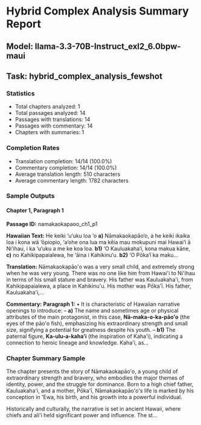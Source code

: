 # Hybrid Complex Analysis Summary Report
## Model: llama-3.3-70B-Instruct_exl2_6.0bpw-maui
## Task: hybrid_complex_analysis_fewshot

### Statistics
- Total chapters analyzed: 1
- Total passages analyzed: 14
- Passages with translations: 14
- Passages with commentary: 14
- Chapters with summaries: 1

### Completion Rates
- Translation completion: 14/14 (100.0%)
- Commentary completion: 14/14 (100.0%)
- Average translation length: 510 characters
- Average commentary length: 1782 characters

### Sample Outputs

#### Chapter 1, Paragraph 1
**Passage ID:** namakaokapaoo_ch1_p1

**Hawaiian Text:**
He keiki ‘u‘uku loa ‘o **a)** Nāmakaokapāo‘o, a he  keiki ikaika loa i kona wā ‘ōpiopio, ‘a‘ohe ona lua  ma kēia mau mokupuni mai Hawai‘i ā Ni‘ihau, i ka  ‘u‘uku a me ke koa loa. **b1)** ‘O Kauluakaha‘i, kona   makua kāne, **c)** no Kahikipapaialewa, he ‘āina i  Kahikinu‘u. **b2)** ‘O Pōka‘ī ka maku...

**Translation:**
Nāmakaokapāo'o was a very small child, and extremely strong when he was very young. There was no one like him from Hawai'i to Ni'ihau in terms of his small stature and bravery. His father was Kauluakaha'i, from Kahikipapaialewa, a place in Kahikinu'u. His mother was Pōka'ī. His father, Kauluakaha'i,...

**Commentary:**
**Paragraph 1:** 
• It is characteristic of Hawaiian narrative openings to introduce: 
  – **a)** The name and sometimes age or physical attributes of the main protagonist, in this case, **Nā-maka-o-ka-pāo'o** (the eyes of the pāo'o fish), emphasizing his extraordinary strength and small size, signifying a potential for greatness despite his youth.
  – **b1)** The paternal figure, **Ka-ulu-a-kaha'i** (the inspiration of Kaha'i), indicating a connection to heroic lineage and knowledge. Kaha'i, as...

### Chapter Summary Sample
The chapter presents the story of Nāmakaokapāo'o, a young child of extraordinary strength and bravery, who embodies the major themes of identity, power, and the struggle for dominance. Born to a high chief father, Kauluakaha'i, and a mother, Pōka'ī, Nāmakaokapāo'o's life is marked by his conception in 'Ewa, his birth, and his growth into a powerful individual.

Historically and culturally, the narrative is set in ancient Hawaii, where chiefs and ali'i held significant power and influence. The st...